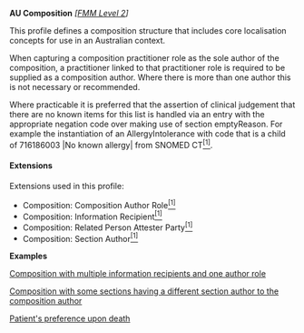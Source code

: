 **AU Composition**  *[[FMM Level 2](guidance.html)]*

This profile defines a composition structure that includes core localisation concepts for use in an Australian context.

When capturing a composition practitioner role as the sole author of the composition, a practitioner linked to that practitioner role is required to be supplied as a composition author. Where there is more than one author this is not necessary or recommended.

Where practicable it is preferred that the assertion of clinical judgement that there are no known items for this list is handled via an entry with the appropriate negation code over making use of section emptyReason. For example the instantiation of an AllergyIntolerance with code that is a child of 716186003 \|No known allergy\| from SNOMED CT[<sup>[1]</sup>](https://www.snomed.org).

#### Extensions 
Extensions used in this profile:   
* Composition: Composition Author Role[<sup>[1]</sup>](http://hl7.org.au/fhir/StructureDefinition/composition-author-role)
* Composition: Information Recipient[<sup>[1]</sup>](http://hl7.org.au/fhir/StructureDefinition/information-recipient)
* Composition: Related Person Attester Party[<sup>[1]</sup>](http://hl7.org.au/fhir/StructureDefinition/attester-related-party)
* Composition: Section Author[<sup>[1]</sup>](http://hl7.org.au/fhir/StructureDefinition/section-author)

**Examples**

[Composition with multiple information recipients and one author role](Composition-multiple-information-recipients-and-author-role.html)

[Composition with some sections having a different section author to the composition author](Composition-composition-different-authors.html)

[Patient's preference upon death](Composition-example0.html)



